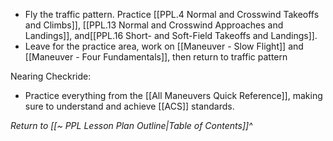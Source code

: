 - Fly the traffic pattern. Practice [[PPL.4 Normal and Crosswind Takeoffs and Climbs]], [[PPL.13 Normal and Crosswind Approaches and Landings]], and[[PPL.16 Short- and Soft-Field Takeoffs and Landings]].
- Leave for the practice area, work on [[Maneuver - Slow Flight]] and [[Maneuver - Four Fundamentals]], then return to traffic pattern

Nearing Checkride:
- Practice everything from the [[All Maneuvers Quick Reference]], making sure to understand and achieve [[ACS]] standards.


*Return to [[~ PPL Lesson Plan Outline|Table of Contents]]^*